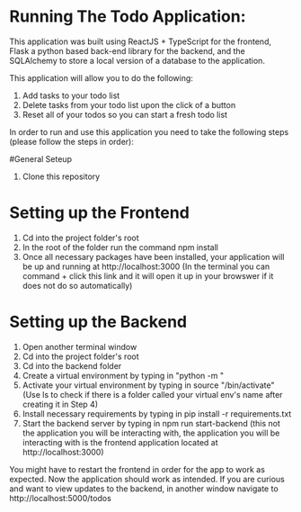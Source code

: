 # Running The Todo Application: 


This application was built using ReactJS + TypeScript for the frontend, Flask a python based back-end library for the backend, and the SQLAlchemy to store a local version of a database to the application.


This application will allow you to do the following: 
1. Add tasks to your todo list 
2. Delete tasks from your todo list upon the click of a button
3. Reset all of your todos so you can start a fresh todo list


In order to run and use this application you need to take the following steps (please follow the steps in order): 


#General Seteup
1. Clone this repository


# Setting up the Frontend
1. Cd into the project folder's root
2. In the root of the folder run the command npm install
3. Once all necessary packages have been installed, your application will be up and running at http://localhost:3000 (In the terminal you can command + click this link and it will open it up in your browswer if it does not do so automatically)



# Setting up the Backend
1. Open another terminal window
2. Cd into the project folder's root
3. Cd into the backend folder
4. Create a virtual environment by typing in "python -m <name of your virtual env>"
5. Activate your virtual environment by typing in source "<name of your virtual env>/bin/activate" (Use ls to check if there is a folder called your virtual env's name after creating it in Step 4)
6. Install necessary requirements by typing in pip install -r requirements.txt
7. Start the backend server by typing in npm run start-backend (this not the application you will be interacting with, the application you will be interacting with is the frontend application located at http://localhost:3000)


You might have to restart the frontend in order for the app to work as expected. Now the application should work as intended. If you are curious and want to view updates to the backend, in another window navigate to http://localhost:5000/todos
